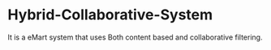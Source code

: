 # Hybrid-Collaborative-System
It is a eMart system that uses Both content based and collaborative filtering.
